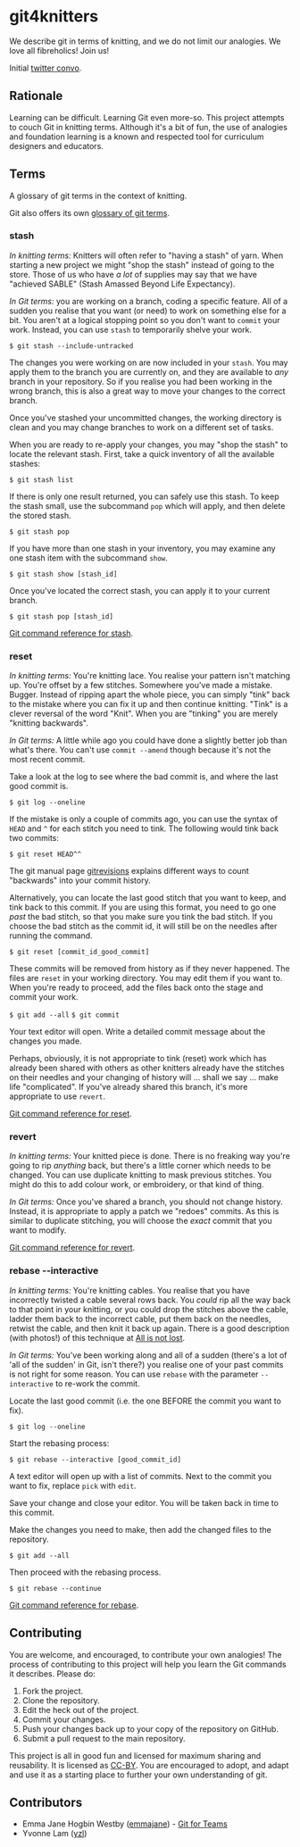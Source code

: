 # git4knitters
We describe git in terms of knitting, and we do not limit our analogies. We love all fibreholics! Join us!

Initial [twitter convo](https://twitter.com/yvonnezlam/status/589585522735063040).

## Rationale

Learning can be difficult. Learning Git even more-so. This project attempts to couch Git in knitting terms. Although it's a bit of fun, the use of analogies and foundation learning is a known and respected tool for curriculum designers and educators.

## Terms

A glossary of git terms in the context of knitting.

Git also offers its own [glossary of git terms](https://www.kernel.org/pub/software/scm/git/docs/gitglossary.html).

### stash

*In knitting terms:* Knitters will often refer to "having a stash" of yarn. When starting a new project we might "shop the stash" instead of going to the store. Those of us who have *a lot* of supplies may say that we have "achieved SABLE" (Stash Amassed Beyond Life Expectancy).

*In Git terms:* you are working on a branch, coding a specific feature. All of a sudden you realise that you want (or need) to work on something else for a bit. You aren't at a logical stopping point so you don't want to `commit` your work. Instead, you can use `stash` to temporarily shelve your work.

`$ git stash --include-untracked`

The changes you were working on are now included in your `stash`. You may apply them to the branch you are currently on, and they are available to *any* branch in your repository. So if you realise you had been working in the wrong branch, this is also a great way to move your changes to the correct branch.

Once you've stashed your uncommitted changes, the working directory is clean and you may change branches to work on a different set of tasks.

When you are ready to re-apply your changes, you may "shop the stash" to locate the relevant stash. First, take a quick inventory of all the available stashes:

`$ git stash list`

If there is only one result returned, you can safely use this stash. To keep the stash small, use the subcommand `pop` which will apply, and then delete the stored stash.

`$ git stash pop`

If you have more than one stash in your inventory, you may examine any one stash item with the subcommand `show`.

`$ git stash show [stash_id]`

Once you've located the correct stash, you can apply it to your current branch.

`$ git stash pop [stash_id]`

[Git command reference for stash](https://www.kernel.org/pub/software/scm/git/docs/git-stash.html).

### reset

*In knitting terms:* You're knitting lace. You realise your pattern isn't matching up. You're offset by a few stitches. Somewhere you've made a mistake. Bugger. Instead of ripping apart the whole piece, you can simply "tink" back to the mistake where you can fix it up and then continue knitting. "Tink" is a clever reversal of the word "Knit". When you are "tinking" you are merely "knitting backwards".

*In Git terms:* A little while ago you could have done a slightly better job than what's there. You can't use `commit --amend` though because it's not the most recent commit.

Take a look at the log to see where the bad commit is, and where the last good commit is.

`$ git log --oneline`

If the mistake is only a couple of commits ago, you can use the syntax of `HEAD` and `^` for each stitch you need to tink. The following would tink back two commits:

`$ git reset HEAD^^`

The git manual page [gitrevisions](https://www.kernel.org/pub/software/scm/git/docs/gitrevisions.html) explains different ways to count "backwards" into your commit history.

Alternatively, you can locate the last good stitch that you want to keep, and tink back to this commit. If you are using this format, you need to go one _past_ the bad stitch, so that you make sure you tink the bad stitch. If you choose the bad stitch as the commit id, it will still be on the needles after running the command.

`$ git reset [commit_id_good_commit]`

These commits will be removed from history as if they never happened. The files are `reset` in your working directory. You may edit them if you want to. When you're ready to proceed, add the files back onto the stage and commit your work.

`$ git add --all`
`$ git commit`

Your text editor will open. Write a detailed commit message about the changes you made.

Perhaps, obviously, it is not appropriate to tink (reset) work which has already been shared with others as other knitters already have the stitches on their needles and your changing of history will … shall we say … make life "complicated". If you've already shared this branch, it's more appropriate to use `revert`.

[Git command reference for reset](https://www.kernel.org/pub/software/scm/git/docs/git-reset.html).

### revert

*In knitting terms:* Your knitted piece is done. There is no freaking way you're going to rip *anything* back, but there's a little corner which needs to be changed. You can use duplicate knitting to mask previous stitches. You might do this to add colour work, or embroidery, or that kind of thing.

*In Git terms:* Once you've shared a branch, you should not change history. Instead, it is appropriate to apply a patch we "redoes" commits. As this is similar to duplicate stitching, you will choose the *exact* commit that you want to modify.

[Git command reference for revert](https://www.kernel.org/pub/software/scm/git/docs/git-revert.html).

### rebase --interactive

*In knitting terms:* You're knitting cables. You realise that you have incorrectly twisted a cable several rows back. You *could* rip all the way back to that point in your knitting, or you could drop the stitches above the cable, ladder them back to the incorrect cable, put them back on the needles, retwist the cable, and then knit it back up again. There is a good description (with photos!) of this technique at [All is not lost](http://www.yarnharlot.ca/blog/archives/2006/06/20/all_is_not_lost.html).

*In Git terms:* You've been working along and all of a sudden (there's a lot of 'all of the sudden' in Git, isn't there?) you realise one of your past commits is not right for some reason. You can use `rebase` with the parameter `--interactive` to re-work the commit.

Locate the last good commit (i.e. the one BEFORE the commit you want to fix).

`$ git log --oneline`

Start the rebasing process:

`$ git rebase --interactive [good_commit_id]`

A text editor will open up with a list of commits. Next to the commit you want to fix, replace `pick` with `edit`.

Save your change and close your editor. You will be taken back in time to this commit.

Make the changes you need to make, then add the changed files to the repository.

`$ git add --all`

Then proceed with the rebasing process.

`$ git rebase --continue`

[Git command reference for rebase](https://www.kernel.org/pub/software/scm/git/docs/git-rebase.html).

## Contributing

You are welcome, and encouraged, to contribute your own analogies! The process of contributing to this project will help you learn the Git commands it describes. Please do:

1. Fork the project.
1. Clone the repository.
1. Edit the heck out of the project.
1. Commit your changes.
1. Push your changes back up to your copy of the repository on GitHub.
1. Submit a pull request to the main repository.

This project is all in good fun and licensed for maximum sharing and reusability. It is licensed as [CC-BY](http://creativecommons.org/licenses/by/4.0/). You are encouraged to adopt, and adapt and use it as a starting place to further your own understanding of git.

## Contributors

- Emma Jane Hogbin Westby ([emmajane](https://github.com/emmajane)) - [Git for Teams](http://gitforteams.com)
- Yvonne Lam ([yzl](https://github.com/yzl))
